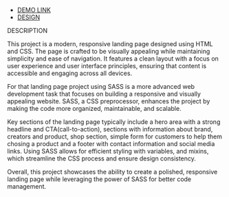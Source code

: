 - [DEMO LINK](https://kasianeno.github.io/eco-cosmetics_landing/)
- [DESIGN](https://www.figma.com/design/Fz588JKGuPS2Bk21De4KE5/Brand-of-eco-cosmetics-_FE-students?node-id=21779-631&node-type=FRAME&t=xwscUOy8kIP51ZgQ-0)

DESCRIPTION

This project is a modern, responsive landing page designed using HTML and CSS. The page is crafted to be visually appealing while maintaining simplicity and ease of navigation. It features a clean layout with a focus on user experience and user interface principles, ensuring that content is accessible and engaging across all devices.

For that landing page project using SASS is a more advanced web development task that focuses on building a responsive and visually appealing website. SASS, a CSS preprocessor, enhances the project by making the code more organized, maintainable, and scalable.

Key sections of the landing page typically include a hero area with a strong headline and CTA(call-to-action), sections with information about brand, creators and product, shop section, simple form for customers to help them chosing a product and a footer with contact information and social media links. Using SASS allows for efficient styling with variables, and mixins, which streamline the CSS process and ensure design consistency.

Overall, this project showcases the ability to create a polished, responsive landing page while leveraging the power of SASS for better code management.
